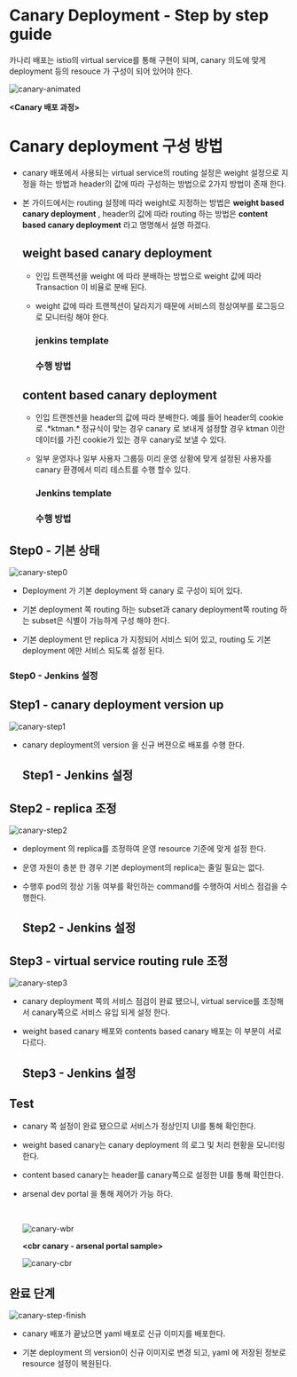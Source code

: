 # Canary Deployment - Step by step guide

카나리 배포는 istio의 virtual service를 통해 구현이 되며, canary 의도에 맞게 deployment 등의 resouce 가 구성이 되어 있어야 한다.



![canary-animated](assets/canary-animated-1575900930812.gif)

**<Canary 배포 과정>**

# Canary deployment 구성 방법

- canary 배포에서 사용되는 virtual service의  routing 설정은 weight 설정으로 지정을 하는 방법과 header의 값에 따라 구성하는 방법으로 2가지 방법이 존재 한다.

- 본 가이드에서는 routing 설정에 따라 weight로 지정하는 방법은 **weight based canary deployment** , header의 값에 따라 routing 하는 방법은 **content based canary deployment** 라고 명명해서 설명 하겠다. 

  ## weight based canary deployment

  - 인입 트랜젝션을 weight 에 따라 분배하는 방법으로 weight 값에 따라 Transaction 이 비율로 분배 된다.

  - weight 값에 따라 트랜젝션이 달라지기 때문에 서비스의 정상여부를 로그등으로 모니터링 해야 한다.

    ### jenkins template

    ### 수행 방법

    

  ## content based canary deployment

  - 인입 트랜젠션을 header의 값에 따라 분배한다. 예를 들어 header의 cookie로 .\*ktman.\* 정규식이 맞는 경우 canary 로 보내게 설정할 경우 ktman 이란 데이터를 가진 cookie가 있는 경우 canary로 보낼 수 있다.

  - 일부 운영자나 일부 사용자 그룹등 미리 운영 상황에 맞게 설정된 사용자를 canary 환경에서 미리 테스트를 수행 할수 있다.

    ### Jenkins template

    ### 수행 방법

    

## Step0 - 기본 상태

![canary-step0](assets/canary-step0.png)

- Deployment 가 기본 deployment 와 canary 로 구성이 되어 있다. 

- 기본 deployment 쪽 routing 하는 subset과 canary deployment쪽 routing 하는 subset은 식별이 가능하게 구성 해야 한다.

-  기본 deployment 만 replica 가 지정되어 서비스 되어 있고, routing 도 기본 deployment 에만 서비스 되도록 설정 된다.

  ### Step0 - Jenkins 설정

  

## Step1 - canary deployment version up

![canary-step1](assets/canary-step1.png)

- canary deployment의 version 을 신규 버젼으로 배포를 수행 한다.

  ## Step1 - Jenkins 설정

## Step2 - replica 조정

![canary-step2](assets/canary-step2.png)

- deployment 의 replica를 조정하여 운영 resource 기준에 맞게 설정 한다.

- 운영 자원이 충분 한 경우 기본 deployment의 replica는 줄일 필요는 없다.

- 수행후 pod의 정상 기동 여부를 확인하는 command를 수행하여 서비스 점검을 수행한다.

  ## Step2 - Jenkins 설정

## Step3 - virtual service routing rule 조정

![canary-step3](assets/canary-step3.png)

- canary deployment 쪽의 서비스 점검이 완료 됐으니, virtual service를 조정해서 canary쪽으로 서비스 유입 되게 설정 한다.

- weight based canary 배포와 contents based canary 배포는 이 부분이 서로 다르다.

  ## Step3 - Jenkins 설정

## Test

- canary 쪽 설정이 완료 됐으므로 서비스가 정상인지 UI를 통해 확인한다.

- weight based canary는 canary deployment 의 로그 및 처리 현황을 모니터링 한다.

- content based canary는 header를 canary쪽으로 설정한 UI를 통해 확인한다.

- arsenal dev portal 을 통해 제어가 가능 하다.

  **<wbr canary-arsenal portal sample>**

  ![canary-wbr](assets/canary-wbr.png)

  **<cbr canary - arsenal portal sample>**

  ![canary-cbr](assets/canary-cbr.png)

  

## 완료 단계

![canary-step-finish](assets/canary-step-finish.png)

- canary 배포가 끝났으면 yaml 배포로 신규 이미지를 배포한다.

- 기본 deployment 의 version이 신규 이미지로 변경 되고, yaml 에 저장된 정보로 resource 설정이 복원된다.

  